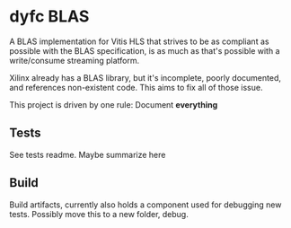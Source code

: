 # dyfc BLAS

A BLAS implementation for Vitis HLS that strives to be as compliant as possible with the BLAS
specification, is as much as that's possible with a write/consume streaming platform.

Xilinx already has a BLAS library, but it's incomplete, poorly documented, and references
non-existent code. This aims to fix all of those issue.

This project is driven by one rule: Document **everything**

## Tests

See tests readme. Maybe summarize here

## Build

Build artifacts, currently also holds a component used for debugging new tests. Possibly move this to a new folder, debug.